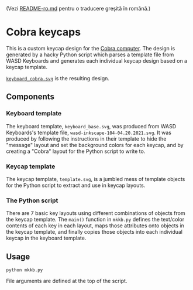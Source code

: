 (Vezi [README-ro.md](README-ro.md) pentru o traducere greșită în română.)

# Cobra keycaps

This is a custom keycap design for the [Cobra computer](http://cobrasov.com).
The design is generated by a hacky Python script which parses a template file
from WASD Keyboards and generates each individual keycap design based on a
keycap template.

[`keyboard_cobra.svg`](keyboard_cobra.svg) is the resulting design.

## Components

### Keyboard template

The keyboard template, `keyboard_base.svg`, was produced from WASD Keyboards's
template file, `wasd-inkscape-104-04.20.2021.svg`.  It was produced by
following the instructions in their template to hide the "message" layout and
set the background colors for each keycap, and by creating a "Cobra" layout for
the Python script to write to.

### Keycap template

The keycap template, `template.svg`, is a jumbled mess of template objects for
the Python script to extract and use in keycap layouts.

### The Python script

There are 7 basic key layouts using different combinations of objects from the
keycap template.  The `main()` function in `mkkb.py` defines the text/color
contents of each key in each layout, maps those attributes onto objects in the
keycap template, and finally copies those objects into each individual keycap
in the keyboard template.

## Usage

`python mkkb.py`

File arguments are defined at the top of the script.
